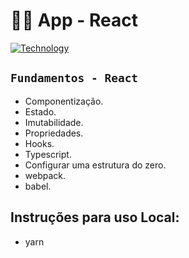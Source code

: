 <h1>👩‍💻 App - React </h1>

[![Technology][react-image]][react-url]


[react-url]: https://reactjs.org/
[react-image]: https://img.shields.io/badge/React-blue?style=for-the-badge&logo=React&logoColor=white

## ``Fundamentos - React``
- Componentização.
- Estado.
- Imutabilidade.
- Propriedades.
- Hooks.
- Typescript.
- Configurar uma estrutura do zero.
- webpack.
- babel.

## Instruções para uso Local:
- yarn